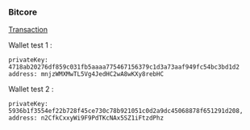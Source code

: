 ### Bitcore

[Transaction](https://live.blockcypher.com/btc-testnet/address/mzdrLmP9knm2qiuVEW7fW8BJj1k28iFHew/)


Wallet test 1 :

```
privateKey: 4718ab20276df859c031fb5aaaa775467156379c1d3a73aaf949fc54bc3bd1d2
address: mnjzWMXMwTL5Vg4JedHC2wA8wKXy8rebHC
```

Wallet test 2 : 
```
privateKey: 5936b1f3554ef22b728f45ce730c78b921051c0d2a9dc45068878f651291d208,
address: n2CfkCxxyWi9F9PdTKcNAx5SZ1iFtzdPhz
```